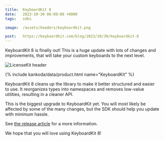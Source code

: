 ```yaml
---
title:  KeyboardKit 8
date:   2023-10-30 06:00:00 +0000
tags:   sdks

image:  /assets/headers/keyboardkit.png

post:   https://keyboardkit.com/blog/2023/10/30/keyboardkit-8
---
```


KeyboardKit 8 is finally out! This is a huge update with lots of changes and improvements, that will take your custom keyboards to the next level.

![LicenseKit header]({{page.image}})

{% include kankoda/data/product.html name="KeyboardKit" %}

KeyboardKit 8 cleans up the library to make it better structured and easier to use. It reorganizes types into namespaces and removes low-value utilities, resulting in a cleaner API.

This is the biggest upgrade to KeyboardKit yet. You will most likely be affected by some of the many changes, but the SDK should help you update with minimum hassle.

See [the release article]({{page.post}}) for a more information.

We hope that you will love using KeyboardKit 8!